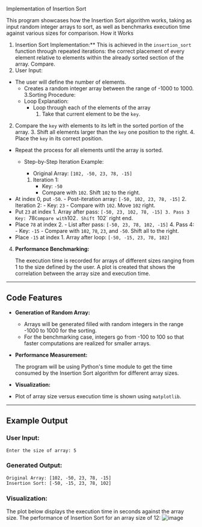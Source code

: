 Implementation of Insertion Sort

This program showcases how the Insertion Sort algorithm works, taking as input random integer arrays to sort, as well as benchmarks execution time against various sizes for comparison.
How it Works

1. Insertion Sort Implementation:**
   This is achieved in the `insertion_sort` function through repeated iterations: the correct placement of every element relative to elements within the already sorted section of the array. Compare.
2. User Input:

- The user will define the number of elements.
   - Creates a random integer array between the range of -1000 to 1000.
3.Sorting Procedure:
  - Loop Explanation:
    - Loop through each of the elements of the array
      1. Take that current element to be the `key`.
2. Compare the `key` with elements to its left in the sorted portion of the array.
   3. Shift all elements larger than the `key` one position to the right.
   4. Place the `key` in its correct position.
- Repeat the process for all elements until the array is sorted.
   - Step-by-Step Iteration Example:

     - Original Array: `[102, -50, 23, 78, -15]`
     1. Iteration 1:
        - Key: `-50`
        - Compare with `102`. Shift `102` to the right.
- At index 0, put `-50`.
        - Post-iteration array: `[-50, 102, 23, 78, -15]`
     2. Iteration 2:
        - Key: `23`
        - Compare with `102`. Move `102` right.
- Put `23` at index 1.
        Array after pass: `[-50, 23, 102, 78, -15]
    3. Pass 3
        Key: `78`
        Compare with `102`. Shift `102` right end.
- Place `78` at index 2.
        - List after pass: `[-50, 23, 78, 102, -15]`
     4. Pass 4:
        - Key: `-15`
        - Compare with `102`, `78`, `23`, and `-50`. Shift all to the right.
- Place `-15` at index 1.
    Array after loop: `[-50, -15, 23, 78, 102]`
4. **Performance Benchmarking:**

   The execution time is recorded for arrays of different sizes ranging from 1 to the size defined by the user.
   A plot is created that shows the correlation between the array size and execution time.
---

## Code Features

- **Generation of Random Array:** 
  - Arrays will be generated filled with random integers in the range -1000 to 1000 for the sorting.
  - For the benchmarking case, integers go from -100 to 100 so that faster computations are realized for smaller arrays.
- **Performance Measurement:** 

  The program will be using Python's time module to get the time consumed by the Insertion Sort algorithm for different array sizes.
- **Visualization:**

- Plot of array size versus execution time is shown using `matplotlib`.
-----

## Example Output

### User Input:
```
Enter the size of array: 5
```
### Generated Output:

```
Original Array: [102, -50, 23, 78, -15]
Insertion Sort: [-50, -15, 23, 78, 102]
```
### Visualization:

The plot below displays the execution time in seconds against the array size. The performance of Insertion Sort for an array size of 12:
![image](https://github.com/user-attachments/assets/b181e225-d618-4ff7-b6d3-38b3246d982e)


